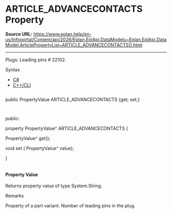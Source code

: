 # ARTICLE_ADVANCECONTACTS Property

**Source URL:** https://www.eplan.help/en-us/Infoportal/Content/api/2026/Eplan.EplApi.DataModelu~Eplan.EplApi.DataModel.ArticlePropertyList~ARTICLE_ADVANCECONTACTS().html

---

Plugs: Leading pins # 22102.

Syntax

- [C#](#i-syntax-CS)
- [C++/CLI](#i-syntax-CPP2005)

```
```
public PropertyValue ARTICLE_ADVANCECONTACTS {get; set;}
```
```

```
```
public:

property PropertyValue^ ARTICLE_ADVANCECONTACTS {

   PropertyValue^ get();

   void set (    PropertyValue^ value);

}
```
```

#### Property Value

Returns property value of type System.String.

Remarks

Property of a part variant. Number of leading pins in the plug.
